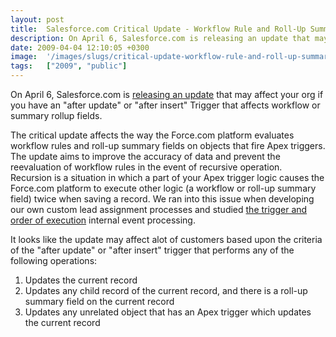 ```yaml
---
layout: post
title:  Salesforce.com Critical Update - Workflow Rule and Roll-Up Summary Field Evaluations Up
description: On April 6, Salesforce.com is releasing an update that may affect your org if you have an after update or after insert Trigger that affects workflow or summary rollup fields. The critical update affects the way the Force.com platform evaluates workflow rules and roll-up summary fields on objects that fire Apex triggers. The update aims to improve the accuracy of data and prevent the reevaluation of workflow rules in the event of recursive operation. Recursion is a situation in which a part of yo
date: 2009-04-04 12:10:05 +0300
image:  '/images/slugs/critical-update-workflow-rule-and-roll-up-summary-field-evaluations.jpg'
tags:   ["2009", "public"]
---
```

<p>On April 6, Salesforce.com is <a href="http://blog.sforce.com/sforce/2009/04/critical-update-workflow-rule-and-rollup-summary-field-evaluations-update.html" target="_blank">releasing an update</a> that may affect your org if you have an "after update" or "after insert" Trigger that affects workflow or summary rollup fields.</p>
<p>The critical update affects the way the Force.com platform evaluates workflow rules and roll-up summary fields on objects that fire Apex triggers. The update aims to improve the accuracy of data and prevent the reevaluation of workflow rules in the event of recursive operation. Recursion is a situation in which a part of your Apex trigger logic causes the Force.com platform to execute other logic (a workflow or roll-up summary field) twice when saving a record. We ran into this issue when developing our own custom lead assignment processes and studied <a href="/2009/03/06/triggers-and-order-of-execution/" target="_blank">the trigger and order of execution</a> internal event processing.</p>
<p>It looks like the update may affect alot of customers based upon the criteria of the "after update" or "after insert" trigger that performs any of the following operations:</p>
<ol>
	<li>Updates the current record</li>
	<li>Updates any child record of the current record, and there is a roll-up summary field on the current record</li>
	<li>Updates any unrelated object that has an Apex trigger which updates the current record</li>
</ol>
